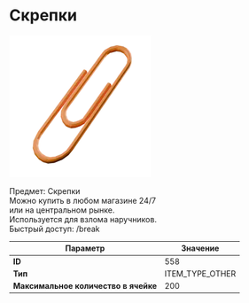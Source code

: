 # Скрепки

![Item Image](../img/558.webp?raw=true)

Предмет: Скрепки<br>Можно купить в любом магазине 24/7<br>или на центральном рынке.<br>Используется для взлома наручников.<br>Быстрый доступ: /break


| Параметр | Значение |
|----------|----------|
| **ID** | 558 |
| **Тип** | ITEM_TYPE_OTHER |
| **Максимальное количество в ячейке** | 200 |

